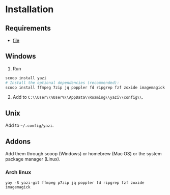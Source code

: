 # Installation

## Requirements
- [file](https://github.com/file/file)
## Windows
1. Run  
```bash
scoop install yazi
# Install the optional dependencies (recommended):
scoop install ffmpeg 7zip jq poppler fd ripgrep fzf zoxide imagemagick
```
2. Add to `C:\\User\\%User%\\AppData\\Roaming\\yazi\\config\\`.

## Unix
Add to `~/.config/yazi`.

## Addons
Add them through scoop (Windows) or homebrew (Mac OS) or the system package manager (Linux).

### Arch linux
```
yay -S yazi-git ffmpeg p7zip jq poppler fd ripgrep fzf zoxide imagemagick
```
